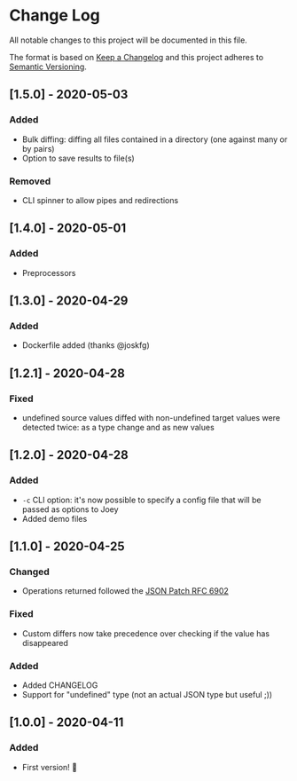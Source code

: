 # Change Log

All notable changes to this project will be documented in this file.

The format is based on [Keep a Changelog](http://keepachangelog.com/)
and this project adheres to [Semantic Versioning](http://semver.org/).

## [1.5.0] - 2020-05-03

### Added

- Bulk diffing: diffing all files contained in a directory (one against many or by pairs)
- Option to save results to file(s)

### Removed

- CLI spinner to allow pipes and redirections

## [1.4.0] - 2020-05-01

### Added

- Preprocessors

## [1.3.0] - 2020-04-29

### Added

- Dockerfile added (thanks @joskfg)

## [1.2.1] - 2020-04-28

### Fixed

- undefined source values diffed with non-undefined target values were detected twice: as a type change and as new values

## [1.2.0] - 2020-04-28

### Added

- `-c` CLI option: it's now possible to specify a config file that will be passed as options to Joey
- Added demo files

## [1.1.0] - 2020-04-25

### Changed

- Operations returned followed the [JSON Patch RFC 6902](https://tools.ietf.org/html/rfc6902)

### Fixed

- Custom differs now take precedence over checking if the value has disappeared

### Added

- Added CHANGELOG
- Support for "undefined" type (not an actual JSON type but useful ;))

## [1.0.0] - 2020-04-11

### Added

- First version! 🎉
